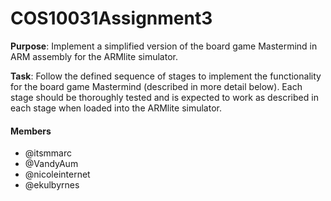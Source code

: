 # COS10031Assignment3

**Purpose**: Implement a simplified version of the board game Mastermind in ARM assembly for the ARMlite simulator.

**Task**: Follow the defined sequence of stages to implement the functionality for the board game Mastermind (described in more detail below). Each stage should be thoroughly tested and is expected to work as described in each stage when loaded into the ARMlite simulator.
#### Members
- @itsmmarc
- @VandyAum
- @nicoleinternet
- @ekulbyrnes
